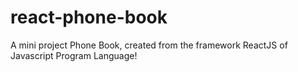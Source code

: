 # react-phone-book
A mini project Phone Book, created from the framework ReactJS of Javascript Program Language!
